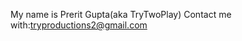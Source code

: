 My name is Prerit Gupta(aka TryTwoPlay)
Contact me with:tryproductions2@gmail.com

<!---
TryToPlay/TryToPlay is a ✨ special ✨ repository because its `README.md` (this file) appears on your GitHub profile.
You can click the Preview link to take a look at your changes.
--->
